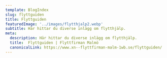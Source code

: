 ```yaml
---
template: BlogIndex
slug: flyttguiden
title: Flyttguiden
featuredImage: '../images/flytthjalp2.webp'
subtitle: Här hittar du diverse inlägg om flytthjälp.
meta:
  description: Här hittar du diverse inlägg om flytthjälp.
  title:  Flyttguiden | Flyttfirman Malmö
  canonicalLink: https://www.xn--flyttfirman-malm-1wb.se/flyttguiden/
---
```


